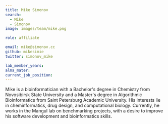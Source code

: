 ```yaml
---
title: Mike Simonov
search:
  - Mike
  - Simonov
image: images/team/mike.png

role: affiliate

email: mike@simonov.cc
github: mikesimie
twitter: simonov_mike

lab_member_years: 
alma_mater: 
current_job_position: 
---
```


Mike is a bioinformatician with a Bachelor's degree in Chemistry from Novosibirsk State University and a Master's degree in Algorithmic Bioinformatics from Saint Petersburg Academic University. His interests lie in cheminformatics, drug design, and computational biology. Currently, he works in the Mangul lab on benchmarking projects, with a desire to improve his software development and bioinformatics skills.
